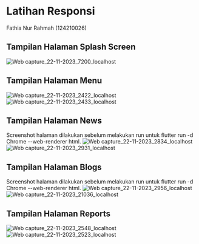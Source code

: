 # Latihan Responsi
Fathia Nur Rahmah (124210026)

## Tampilan Halaman Splash Screen
![Web capture_22-11-2023_7200_localhost](https://github.com/Fathianr16/LatihanResponsi/assets/145315810/d2dd9b06-25bc-4e74-a5a8-f97745644c3c)

## Tampilan Halaman Menu
![Web capture_22-11-2023_2422_localhost](https://github.com/Fathianr16/LatihanResponsi/assets/145315810/2a2a1c74-ad96-4aa2-bdb8-7eaf9fe76dd5)
![Web capture_22-11-2023_2433_localhost](https://github.com/Fathianr16/LatihanResponsi/assets/145315810/86de1eb2-1354-4bc7-aa88-fec655063528)

## Tampilan Halaman News
Screenshot halaman dilakukan sebelum melakukan run untuk flutter run -d Chrome --web-renderer html.
![Web capture_22-11-2023_2834_localhost](https://github.com/Fathianr16/LatihanResponsi/assets/145315810/6c5b89d1-3524-4889-8c70-2692eadf2b29)
![Web capture_22-11-2023_2931_localhost](https://github.com/Fathianr16/LatihanResponsi/assets/145315810/54e6d628-437a-4d7b-b916-63c5931016ac)

## Tampilan Halaman Blogs
Screenshot halaman dilakukan sebelum melakukan run untuk flutter run -d Chrome --web-renderer html.
![Web capture_22-11-2023_2956_localhost](https://github.com/Fathianr16/LatihanResponsi/assets/145315810/e71adce4-9c00-472c-9260-29ead3b0cbf2)
![Web capture_22-11-2023_21036_localhost](https://github.com/Fathianr16/LatihanResponsi/assets/145315810/5e87f044-2927-420d-878a-bd3b09263b9d)

## Tampilan Halaman Reports
![Web capture_22-11-2023_2548_localhost](https://github.com/Fathianr16/LatihanResponsi/assets/145315810/35d092da-9dc1-476b-a55d-f0b5a163f06d)
![Web capture_22-11-2023_2523_localhost](https://github.com/Fathianr16/LatihanResponsi/assets/145315810/06f38b57-6e59-466a-ac2a-61dc8d85ed27)
